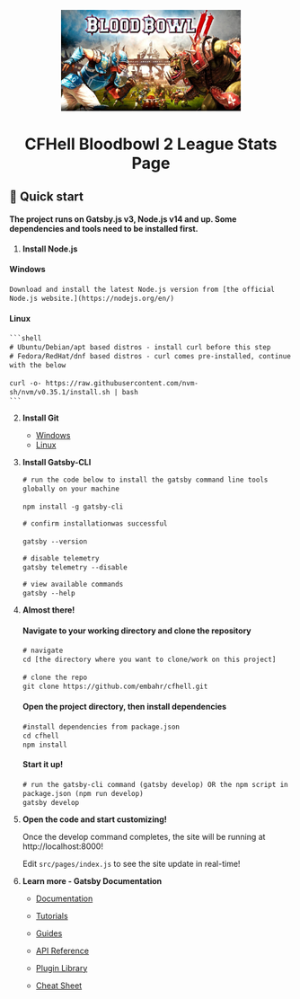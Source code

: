 <p align="center">
    <img alt="Bloodbowl 2" src="https://github.com/embahr/cfhell/blob/develop/src/images/bb2.jpg" width="320" />
</p>
<h1 align="center">
  CFHell Bloodbowl 2 League Stats Page
</h1>

## 🚀 Quick start

#### The project runs on Gatsby.js v3, Node.js v14 and up. Some dependencies and tools need to be installed first.


1.  **Install Node.js**

  #### Windows
  
    Download and install the latest Node.js version from [the official Node.js website.](https://nodejs.org/en/)


  #### Linux


    ```shell
    # Ubuntu/Debian/apt based distros - install curl before this step
    # Fedora/RedHat/dnf based distros - curl comes pre-installed, continue with the below

    curl -o- https://raw.githubusercontent.com/nvm-sh/nvm/v0.35.1/install.sh | bash
    ```



2.  **Install Git**

    - [Windows](https://www.atlassian.com/git/tutorials/install-git#windows)
    - [Linux](https://www.atlassian.com/git/tutorials/install-git#linux)

3. **Install Gatsby-CLI**

    ```shell
    # run the code below to install the gatsby command line tools globally on your machine

    npm install -g gatsby-cli
    ```

    ```shell
    # confirm installationwas successful

    gatsby --version
    ```

    ```shell
    # disable telemetry
    gatsby telemetry --disable
    ```

    ```shell
    # view available commands
    gatsby --help
    ```
4. **Almost there!**

    #### Navigate to your working directory and clone the repository

    ```shell
    # navigate
    cd [the directory where you want to clone/work on this project]

    # clone the repo
    git clone https://github.com/embahr/cfhell.git
    ```

    #### Open the project directory, then install dependencies

    ```shell
    #install dependencies from package.json
    cd cfhell
    npm install
    ```

    #### Start it up!

    ```shell
    # run the gatsby-cli command (gatsby develop) OR the npm script in package.json (npm run develop)
    gatsby develop
    ```

5.  **Open the code and start customizing!**

    Once the develop command completes, the site will be running at http://localhost:8000!

    Edit `src/pages/index.js` to see the site update in real-time!

6.  **Learn more - Gatsby Documentation**

    - [Documentation](https://www.gatsbyjs.com/docs/?utm_source=starter&utm_medium=readme&utm_campaign=minimal-starter)

    - [Tutorials](https://www.gatsbyjs.com/tutorial/?utm_source=starter&utm_medium=readme&utm_campaign=minimal-starter)

    - [Guides](https://www.gatsbyjs.com/tutorial/?utm_source=starter&utm_medium=readme&utm_campaign=minimal-starter)

    - [API Reference](https://www.gatsbyjs.com/docs/api-reference/?utm_source=starter&utm_medium=readme&utm_campaign=minimal-starter)

    - [Plugin Library](https://www.gatsbyjs.com/plugins?utm_source=starter&utm_medium=readme&utm_campaign=minimal-starter)

    - [Cheat Sheet](https://www.gatsbyjs.com/docs/cheat-sheet/?utm_source=starter&utm_medium=readme&utm_campaign=minimal-starter)

